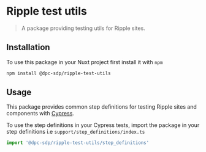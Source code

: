 # Ripple test utils

> A package providing testing utils for Ripple sites.

## Installation

To use this package in your Nuxt project first install it with `npm`

```bash
npm install @dpc-sdp/ripple-test-utils
```

## Usage

This package provides common step definitions for testing Ripple sites and components with [Cypress](https://www.cypress.io/).

To use the step definitions in your Cypress tests, import the package in your step definitions i.e `support/step_definitions/index.ts`

```js
import '@dpc-sdp/ripple-test-utils/step_definitions'
```
